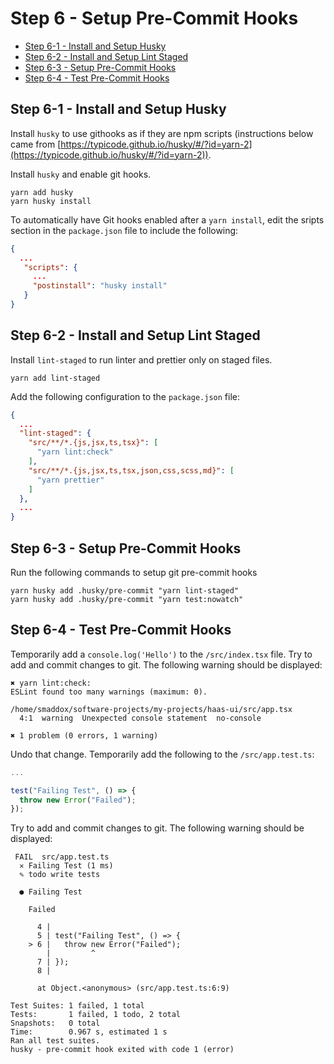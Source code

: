 # Step 6 - Setup Pre-Commit Hooks <!-- omit in toc -->

- [Step 6-1 - Install and Setup Husky](#step-6-1---install-and-setup-husky)
- [Step 6-2 - Install and Setup Lint Staged](#step-6-2---install-and-setup-lint-staged)
- [Step 6-3 - Setup Pre-Commit Hooks](#step-6-3---setup-pre-commit-hooks)
- [Step 6-4 - Test Pre-Commit Hooks](#step-6-4---test-pre-commit-hooks)

## Step 6-1 - Install and Setup Husky

Install `husky` to use githooks as if they are npm scripts (instructions below came from [https://typicode.github.io/husky/#/?id=yarn-2](https://typicode.github.io/husky/#/?id=yarn-2)).

Install `husky` and enable git hooks.

```shell
yarn add husky
yarn husky install
```

To automatically have Git hooks enabled after a `yarn install`, edit the sripts section in the `package.json` file to include the following:

```json
{
  ...
   "scripts": {
     ...
     "postinstall": "husky install"
   }
}
```

## Step 6-2 - Install and Setup Lint Staged

Install `lint-staged` to run linter and prettier only on staged files.

```shell
yarn add lint-staged
```

Add the following configuration to the `package.json` file:

```json
{
  ...
  "lint-staged": {
    "src/**/*.{js,jsx,ts,tsx}": [
      "yarn lint:check"
    ],
    "src/**/*.{js,jsx,ts,tsx,json,css,scss,md}": [
      "yarn prettier"
    ]
  },
  ...
}
```

## Step 6-3 - Setup Pre-Commit Hooks

Run the following commands to setup git pre-commit hooks

```shell
yarn husky add .husky/pre-commit "yarn lint-staged"
yarn husky add .husky/pre-commit "yarn test:nowatch"
```

## Step 6-4 - Test Pre-Commit Hooks

Temporarily add a `console.log('Hello')` to the `/src/index.tsx` file. Try to add and commit changes to git. The following warning should be displayed:

```shell
✖ yarn lint:check:
ESLint found too many warnings (maximum: 0).

/home/smaddox/software-projects/my-projects/haas-ui/src/app.tsx
  4:1  warning  Unexpected console statement  no-console

✖ 1 problem (0 errors, 1 warning)
```

Undo that change. Temporarily add the following to the `/src/app.test.ts`:

```javascript
...

test("Failing Test", () => {
  throw new Error("Failed");
});
```

Try to add and commit changes to git. The following warning should be displayed:

```shell
 FAIL  src/app.test.ts
  ✕ Failing Test (1 ms)
  ✎ todo write tests

  ● Failing Test

    Failed

      4 |
      5 | test("Failing Test", () => {
    > 6 |   throw new Error("Failed");
        |         ^
      7 | });
      8 |

      at Object.<anonymous> (src/app.test.ts:6:9)

Test Suites: 1 failed, 1 total
Tests:       1 failed, 1 todo, 2 total
Snapshots:   0 total
Time:        0.967 s, estimated 1 s
Ran all test suites.
husky - pre-commit hook exited with code 1 (error)
```
